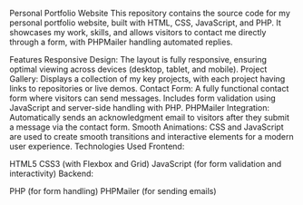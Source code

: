 Personal Portfolio Website
This repository contains the source code for my personal portfolio website, built with HTML, CSS, JavaScript, and PHP. It showcases my work, skills, and allows visitors to contact me directly through a form, with PHPMailer handling automated replies.

Features
Responsive Design: The layout is fully responsive, ensuring optimal viewing across devices (desktop, tablet, and mobile).
Project Gallery: Displays a collection of my key projects, with each project having links to repositories or live demos.
Contact Form: A fully functional contact form where visitors can send messages. Includes form validation using JavaScript and server-side handling with PHP.
PHPMailer Integration: Automatically sends an acknowledgment email to visitors after they submit a message via the contact form.
Smooth Animations: CSS and JavaScript are used to create smooth transitions and interactive elements for a modern user experience.
Technologies Used
Frontend:

HTML5
CSS3 (with Flexbox and Grid)
JavaScript (for form validation and interactivity)
Backend:

PHP (for form handling)
PHPMailer (for sending emails)
